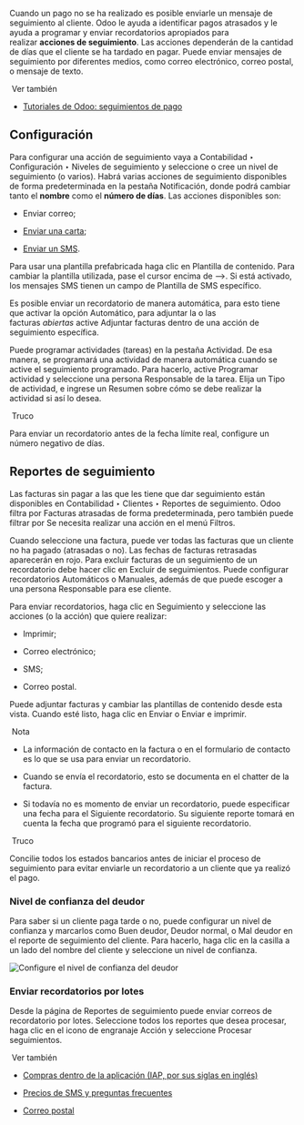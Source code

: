 Cuando un pago no se ha realizado es posible enviarle un mensaje de seguimiento al cliente. Odoo le ayuda a identificar pagos atrasados y le ayuda a programar y enviar recordatorios apropiados para realizar **acciones de seguimiento**. Las acciones dependerán de la cantidad de días que el cliente se ha tardado en pagar. Puede enviar mensajes de seguimiento por diferentes medios, como correo electrónico, correo postal, o mensaje de texto.

 Ver también

- [Tutoriales de Odoo: seguimientos de pago](https://www.odoo.com/slides/slide/payment-follow-up-1682)
    

## Configuración[](https://www.odoo.com/documentation/17.0/es/applications/finance/accounting/payments/follow_up.html#configuration "Enlazar permanentemente con este título")

Para configurar una acción de seguimiento vaya a Contabilidad ‣ Configuración ‣ Niveles de seguimiento y seleccione o cree un nivel de seguimiento (o varios). Habrá varias acciones de seguimiento disponibles de forma predeterminada en la pestaña Notificación, donde podrá cambiar tanto el **nombre** como el **número de días**. Las acciones disponibles son:

- Enviar correo;
    
- [Enviar una carta](https://www.odoo.com/documentation/17.0/es/applications/finance/accounting/customer_invoices/snailmail.html#customer-invoices-snailmail);
    
- [Enviar un SMS](https://www.odoo.com/documentation/17.0/es/applications/marketing/sms_marketing/pricing/pricing_and_faq.html#pricing-pricing-and-faq).
    

Para usar una plantilla prefabricada haga clic en Plantilla de contenido. Para cambiar la plantilla utilizada, pase el cursor encima de –>. Si está activado, los mensajes SMS tienen un campo de Plantilla de SMS específico.

Es posible enviar un recordatorio de manera automática, para esto tiene que activar la opción Automático, para adjuntar la o las facturas _abiertas_ active Adjuntar facturas dentro de una acción de seguimiento específica.

Puede programar actividades (tareas) en la pestaña Actividad. De esa manera, se programará una actividad de manera automática cuando se active el seguimiento programado. Para hacerlo, active Programar actividad y seleccione una persona Responsable de la tarea. Elija un Tipo de actividad, e ingrese un Resumen sobre cómo se debe realizar la actividad si así lo desea.

 Truco

Para enviar un recordatorio antes de la fecha límite real, configure un número negativo de días.

## Reportes de seguimiento[](https://www.odoo.com/documentation/17.0/es/applications/finance/accounting/payments/follow_up.html#follow-up-reports "Enlazar permanentemente con este título")

Las facturas sin pagar a las que les tiene que dar seguimiento están disponibles en Contabilidad ‣ Clientes ‣ Reportes de seguimiento. Odoo filtra por Facturas atrasadas de forma predeterminada, pero también puede filtrar por Se necesita realizar una acción en el menú Filtros.

Cuando seleccione una factura, puede ver todas las facturas que un cliente no ha pagado (atrasadas o no). Las fechas de facturas retrasadas aparecerán en rojo. Para excluir facturas de un seguimiento de un recordatorio debe hacer clic en Excluir de seguimientos. Puede configurar recordatorios Automáticos o Manuales, además de que puede escoger a una persona Responsable para ese cliente.

Para enviar recordatorios, haga clic en Seguimiento y seleccione las acciones (o la acción) que quiere realizar:

- Imprimir;
    
- Correo electrónico;
    
- SMS;
    
- Correo postal.
    

Puede adjuntar facturas y cambiar las plantillas de contenido desde esta vista. Cuando esté listo, haga clic en Enviar o Enviar e imprimir.

 Nota

- La información de contacto en la factura o en el formulario de contacto es lo que se usa para enviar un recordatorio.
    
- Cuando se envía el recordatorio, esto se documenta en el chatter de la factura.
    
- Si todavía no es momento de enviar un recordatorio, puede especificar una fecha para el Siguiente recordatorio. Su siguiente reporte tomará en cuenta la fecha que programó para el siguiente recordatorio.
    

 Truco

Concilie todos los estados bancarios antes de iniciar el proceso de seguimiento para evitar enviarle un recordatorio a un cliente que ya realizó el pago.

### Nivel de confianza del deudor[](https://www.odoo.com/documentation/17.0/es/applications/finance/accounting/payments/follow_up.html#debtor-s-trust-level "Enlazar permanentemente con este título")

Para saber si un cliente paga tarde o no, puede configurar un nivel de confianza y marcarlos como Buen deudor, Deudor normal, o Mal deudor en el reporte de seguimiento del cliente. Para hacerlo, haga clic en la casilla a un lado del nombre del cliente y seleccione un nivel de confianza.

![Configure el nivel de confianza del deudor](https://www.odoo.com/documentation/17.0/es/_images/debtor-level.png)

### Enviar recordatorios por lotes[](https://www.odoo.com/documentation/17.0/es/applications/finance/accounting/payments/follow_up.html#send-reminders-in-batches "Enlazar permanentemente con este título")

Desde la página de Reportes de seguimiento puede enviar correos de recordatorio por lotes. Seleccione todos los reportes que desea procesar, haga clic en el icono de engranaje Acción y seleccione Procesar seguimientos.

 Ver también

- [Compras dentro de la aplicación (IAP, por sus siglas en inglés)](https://www.odoo.com/documentation/17.0/es/applications/essentials/in_app_purchase.html)
    
- [Precios de SMS y preguntas frecuentes](https://www.odoo.com/documentation/17.0/es/applications/marketing/sms_marketing/pricing/pricing_and_faq.html)
    
- [Correo postal](https://www.odoo.com/documentation/17.0/es/applications/finance/accounting/customer_invoices/snailmail.html)